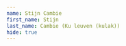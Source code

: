 ```yaml
--- 
name: Stijn Cambie  
first_name: Stijn 
last_name: Cambie (Ku leuven (kulak)) 
hide: true 
--- 
```

 
 